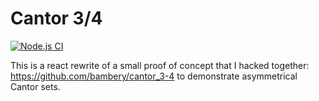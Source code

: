# Cantor 3/4

[![Node.js CI](https://github.com/bambery/cantor_3-4_react/actions/workflows/node.js.yml/badge.svg?branch=main)](https://github.com/bambery/cantor_3-4_react/actions/workflows/node.js.yml)

This is a react rewrite of a small proof of concept that I hacked together:
https://github.com/bambery/cantor_3-4 to demonstrate asymmetrical Cantor sets.
